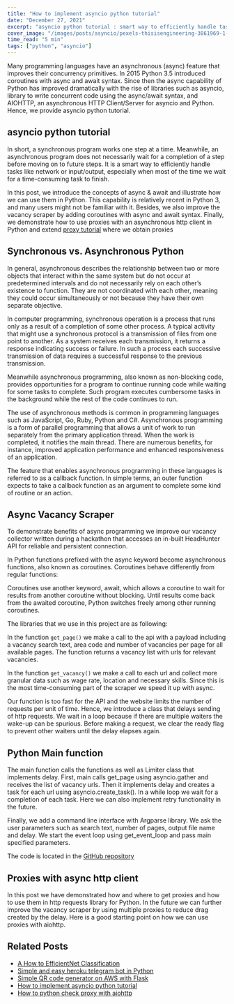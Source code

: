 ```yaml
---
title: "How to implement asyncio python tutorial"
date: "December 27, 2021"
excerpt: "asyncio python tutorial : smart way to efficiently handle tasks like network or input/output, especially for a time-consuming task to finish"
cover_image: "/images/posts/asyncio/pexels-thisisengineering-3861969-1-e1629301351687.jpg"
time_read: "5 min"
tags: ["python", "asyncio"]
---
```


Many programming languages have an asynchronous (async) feature that improves their concurrency primitives. In 2015 Python 3.5 introduced coroutines with async and await syntax. Since then the async capability of Python has improved dramatically with the rise of libraries such as asyncio, library to write concurrent code using the async/await syntax, and AIOHTTP, an asynchronous HTTP Client/Server for asyncio and Python. Hence, we provide asyncio python tutorial.

## asyncio python tutorial

In short, a synchronous program works one step at a time. Meanwhile, an asynchronous program does not necessarily wait for a completion of a step before moving on to future steps. It is a smart way to efficiently handle tasks like network or input/output, especially when most of the time we wait for a time-consuming task to finish.

In this post, we introduce the concepts of async & await and illustrate how we can use them in Python. This capability is relatively recent in Python 3, and many users might not be familiar with it. Besides, we also improve the vacancy scraper by adding coroutines with async and await syntax. Finally, we demonstrate how to use proxies with an asynchronous http client in Python and extend [proxy tutorial](https://dspyt.com/easy-proxy-scraper-and-proxy-usage-in-python) where we obtain proxies

## Synchronous vs. Asynchronous Python

In general, asynchronous describes the relationship between two or more objects that interact within the same system but do not occur at predetermined intervals and do not necessarily rely on each other’s existence to function. They are not coordinated with each other, meaning they could occur simultaneously or not because they have their own separate objective.

In computer programming, synchronous operation is a process that runs only as a result of a completion of some other process. A typical activity that might use a synchronous protocol is a transmission of files from one point to another. As a system receives each transmission, it returns a response indicating success or failure. In such a process each successive transmission of data requires a successful response to the previous transmission.

Meanwhile asynchronous programming, also known as non-blocking code, provides opportunities for a program to continue running code while waiting for some tasks to complete. Such program executes cumbersome tasks in the background while the rest of the code continues to run.

The use of asynchronous methods is common in programming languages such as JavaScript, Go, Ruby, Python and C#. Asynchronous programming is a form of parallel programming that allows a unit of work to run separately from the primary application thread. When the work is completed, it notifies the main thread. There are numerous benefits, for instance, improved application performance and enhanced responsiveness of an application.

The feature that enables asynchronous programming in these languages is referred to as a callback function. In simple terms, an outer function expects to take a callback function as an argument to complete some kind of routine or an action.

## Async Vacancy Scraper

To demonstrate benefits of async programming we improve our vacancy collector written during a hackathon that accesses an in-built HeadHunter API for reliable and persistent connection.

In Python functions prefixed with the async keyword become asynchronous functions, also known as coroutines. Coroutines behave differently from regular functions:

Coroutines use another keyword, await, which allows a coroutine to wait for results from another coroutine without blocking. Until results come back from the awaited coroutine, Python switches freely among other running coroutines.

The libraries that we use in this project are as following:

<script src="https://emgithub.com/embed.js?target=https%3A%2F%2Fgithub.com%2FPfed-prog%2FHeadHunter_async_parser%2Fblob%2Fmain%2Fasync_HH_parser.py%23L1-L10&style=github&showBorder=on&showLineNumbers=on&showFileMeta=on&showCopy=on"></script>

In the function <code>get_page()</code> we make a call to the api with a payload including a vacancy search text, area code and number of vacancies per page for all available pages. The function returns a vacancy list with urls for relevant vacancies.

<script src="https://emgithub.com/embed.js?target=https%3A%2F%2Fgithub.com%2FPfed-prog%2FHeadHunter_async_parser%2Fblob%2Fmain%2Fasync_HH_parser.py%23L12-L28&style=github&showBorder=on&showLineNumbers=on&showFileMeta=on&showCopy=on"></script>

In the function <code>get_vacancy()</code> we make a call to each url and collect more granular data such as wage rate, location and necessary skills. Since this is the most time-consuming part of the scraper we speed it up with async.

<script src="https://emgithub.com/embed.js?target=https%3A%2F%2Fgithub.com%2FPfed-prog%2FHeadHunter_async_parser%2Fblob%2Fmain%2Fasync_HH_parser.py%23L30-L57&style=github&showBorder=on&showLineNumbers=on&showFileMeta=on&showCopy=on"></script>

Our function is too fast for the API and the website limits the number of requests per unit of time. Hence, we introduce a class that delays sending of http requests. We wait in a loop because if there are multiple waiters the wake-up can be spurious. Before making a request, we clear the ready flag to prevent other waiters until the delay elapses again.

<script src="https://emgithub.com/embed.js?target=https%3A%2F%2Fgithub.com%2FPfed-prog%2FHeadHunter_async_parser%2Fblob%2Fmain%2Fasync_HH_parser.py%23L59-L69&style=github&showBorder=on&showLineNumbers=on&showFileMeta=on&showCopy=on"></script>

## Python Main function

The main function calls the functions as well as Limiter class that implements delay. First, main calls get_page using asyncio.gather and receives the list of vacancy urls. Then it implements delay and creates a task for each url using asyncio.create_task(). In a while loop we wait for a completion of each task. Here we can also implement retry functionality in the future.

<script src="https://emgithub.com/embed.js?target=https%3A%2F%2Fgithub.com%2FPfed-prog%2FHeadHunter_async_parser%2Fblob%2Fmain%2Fasync_HH_parser.py%23L76-L97&style=github&showBorder=on&showLineNumbers=on&showFileMeta=on&showCopy=on"></script>

Finally, we add a command line interface with Argparse library. We ask the user parameters such as search text, number of pages, output file name and delay. We start the event loop using get_event_loop and pass main specified parameters.

<script src="https://emgithub.com/embed.js?target=https%3A%2F%2Fgithub.com%2FPfed-prog%2FHeadHunter_async_parser%2Fblob%2Fmain%2Fasync_HH_parser.py%23L99-L113&style=github&showBorder=on&showLineNumbers=on&showFileMeta=on&showCopy=on"></script>

The code is located in the [GitHub repository](https://github.com/Pfed-prog/HeadHunter_async_parser)

## Proxies with async http client

In this post we have demonstrated how and where to get proxies and how to use them in http requests library for Python. In the future we can further improve the vacancy scraper by using multiple proxies to reduce drag created by the delay. Here is a good starting point on how we can use proxies with aiohttp.

<script src="https://emgithub.com/embed.js?target=https%3A%2F%2Fgithub.com%2FPfed-prog%2FHeadHunter_async_parser%2Fblob%2Fmain%2Fasync_parser.py&style=github&showBorder=on&showLineNumbers=on&showFileMeta=on&showCopy=on"></script>

## Related Posts

- [A How to EfficientNet Classification](https://dspyt.com/efficientnet-classification)
- [Simple and easy heroku telegram bot in Python](https://dspyt.com/simple-telegram-bot-in-python-hosted-easily-on-heroku)
- [Simple QR code generator on AWS with Flask](https://dspyt.com/simple-qr-code-generator-on-aws-with-flask)
- [How to implement asyncio python tutorial](https://dspyt.com/simple-asynchronous-python-webscraper-tutorial)
- [How to python check proxy with aiohttp](https://dspyt.com/easy-proxy-scraper-and-proxy-usage-in-python)
